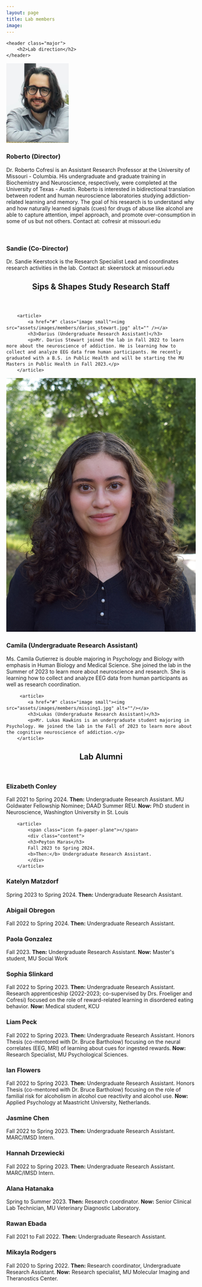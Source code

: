 ```yaml
---
layout: page
title: Lab members
image: 
---
```

<section>

	<header class="major">
		<h2>Lab direction</h2>
	</header>
	
	
<div>
			<a href="#" class="image small"><img src="assets/images/members/roberto_cofresi.png" alt="" /></a>
			<h3>Roberto (Director)</h3>
			<p>Dr. Roberto Cofresí is an Assistant Research Professor at the University of Missouri - Columbia. His undergraduate and graduate training in Biochemistry and Neuroscience, respectively, were completed at the University of Texas - Austin. Roberto is interested in  bidirectional translation between rodent and human neuroscience laboratories studying addiction-related learning and memory. The goal of his research is to understand why and how naturally learned signals (cues) for drugs of abuse like alcohol are able to capture attention, impel approach, and promote over-consumption in some of us but not others. Contact at: cofresir at missouri.edu</p>
		
</div>



<div>
			<a href="#" class="image small"><img src="assets/images/members/missing1.png" alt="" /></a>
			<h3>Sandie (Co-Director)</h3>
			<p>Dr. Sandie Keerstock is the Research Specialist Lead and coordinates research activities in the lab. Contact at: skeerstock at missouri.edu</p>
		
</div>


</section>
		
		
		
		
<section>
	<header class="major">
		<h2>Sips & Shapes Study Research Staff </h2>
	</header>
	
<div class="posts">
	
		<article>
			<a href="#" class="image small"><img src="assets/images/members/darius_stewart.jpg" alt="" /></a>
			<h3>Darius (Undergraduate Research Assistant)</h3>
			<p>Mr. Darius Stewart joined the lab in Fall 2022 to learn more about the neuroscience of addiction. He is learning how to collect and analyze EEG data from human participants. He recently graduated with a B.S. in Public Health and will be starting the MU Masters in Public Health in Fall 2023.</p>
		</article>


  <article>
			<a href="#" class="image small"><img src="assets/images/members/Professional_Headshot_Camila.jpg" alt=""/></a>
			<h3>Camila (Undergraduate Research Assistant)</h3>
			<p>Ms. Camila Gutierrez is double majoring in Psychology and Biology with emphasis in Human Biology and Medical Science. She joined the lab in the Summer of 2023 to learn more about neuroscience and research. She is learning how to collect and analyze EEG data from human participants as well as research coordination.</p>
		</article>
	
  
		 <article>
			<a href="#" class="image small"><img src="assets/images/members/missing1.jpg" alt=""/></a>
			<h3>Lukas (Undergraduate Research Assistant)</h3>
			<p>Mr. Lukas Hawkins is an undergraduate student majoring in Psychology. He joined the lab in the Fall of 2023 to learn more about the cognitive neuroscience of addiction.</p>
		</article>
			
		

</div>
</section>





		



		
<section>
	<header class="major">
		<h2>Lab Alumni </h2>
	</header>
	
<div class="features">

		
<article>
			<span class="icon fa-paper-plane"></span>
			<div class="content">
			<h3>Elizabeth Conley</h3>  
			Fall 2021 to Spring 2024.
			<b>Then:</b> Undergraduate Research Assistant. MU Goldwater Fellowship Nominee; DAAD Summer REU.
			<b>Now:</b> PhD student in Neuroscience, Washington University in St. Louis
			</div>
		</article>
		
		
		<article>
			<span class="icon fa-paper-plane"></span>
			<div class="content">
			<h3>Peyton Maras</h3>  
			Fall 2023 to Spring 2024.
			<b>Then:</b> Undergraduate Research Assistant. 
			</div>
		</article>

<article>
			<span class="icon fa-paper-plane"></span>
			<div class="content">
			<h3>Katelyn Matzdorf</h3>  
			Spring 2023 to Spring 2024.
			<b>Then:</b> Undergraduate Research Assistant.
			</div>
		</article>
		
		
<article>
			<span class="icon fa-paper-plane"></span>
			<div class="content">
			<h3>Abigail Obregon</h3>  
			Fall 2022 to Spring 2024.
			<b>Then:</b> Undergraduate Research Assistant. 
			</div>
		</article>


<article>
			<span class="icon fa-paper-plane"></span>
			<div class="content">
			<h3>Paola Gonzalez</h3>  
			Fall 2023.
			<b>Then:</b> Undergraduate Research Assistant. 
			<b>Now:</b> Master's student, MU Social Work
			</div>
		</article>		

<article>
			<span class="icon fa-paper-plane"></span>
			<div class="content">
			<h3>Sophia Slinkard</h3>  
			Fall 2022 to Spring 2023.
			<b>Then:</b> Undergraduate Research Assistant. Research apprenticeship (2022-2023; co-supervised by Drs. Froeliger and Cofresi) focused on the role of reward-related learning in disordered eating behavior.
			<b>Now:</b> Medical student, KCU
			</div>
		</article>
		
		
<article>
			<span class="icon fa-paper-plane"></span>
			<div class="content">
			<h3>Liam Peck</h3>
			Fall 2022 to Spring 2023.
			<b>Then:</b> Undergraduate Research Assistant. Honors Thesis (co-mentored with Dr. Bruce Bartholow) focusing on the neural correlates (EEG, MRI) of learning about cues for ingested rewards.
			<b>Now:</b> Research Specialist, MU Psychological Sciences.
			</div>
		</article>
	
	
<article>
			<span class="icon fa-paper-plane"></span>
			<div class="content">
			<h3>Ian Flowers</h3> 
			Fall 2022 to Spring 2023.
			<b>Then:</b> Undergraduate Research Assistant. Honors Thesis (co-mentored with Dr. Bruce Bartholow) focusing on the role of familial risk for alcoholism in alcohol cue reactivity and alcohol use.
			<b>Now:</b> Applied Psychology at Maastricht University, Netherlands.
			</div>
		</article>


<article>
			<span class="icon fa-paper-plane"></span>
			<div class="content">
			<h3>Jasmine Chen</h3> 
			Fall 2022 to Spring 2023.
			<b>Then:</b> Undergraduate Research Assistant. MARC/IMSD Intern.
			</div>
		</article>
		
		
<article>
			<span class="icon fa-paper-plane"></span>
			<div class="content">
			<h3>Hannah Drzewiecki</h3> 
			Fall 2022 to Spring 2023.
			<b>Then:</b> Undergraduate Research Assistant. MARC/IMSD Intern.
			</div>
		</article>

	
<article>
			<span class="icon fa-paper-plane"></span>
			<div class="content">
			<h3>Alana Hatanaka</h3> 
			Spring to Summer 2023.
			<b>Then:</b> Research coordinator.
			<b>Now:</b> Senior Clinical Lab Technician, MU Veterinary Diagnostic Laboratory.
			</div>
		</article>


<article>
			<span class="icon fa-paper-plane"></span>
			<div class="content">
			<h3>Rawan Ebada</h3> 
			Fall 2021 to Fall 2022.
			<b>Then:</b> Undergraduate Research Assistant.
			</div>
		</article>
		
		
<article>
			<span class="icon fa-paper-plane"></span>
			<div class="content">
			<h3>Mikayla Rodgers</h3> 
			Fall 2020 to Spring 2022.
			<b>Then:</b> Research coordinator, Undergraduate Research Assistant.
			<b>Now:</b> Research specialist, MU Molecular Imaging and Theranostics Center.
			</div>
		</article>
		
	
		

		


</div>
</section>


